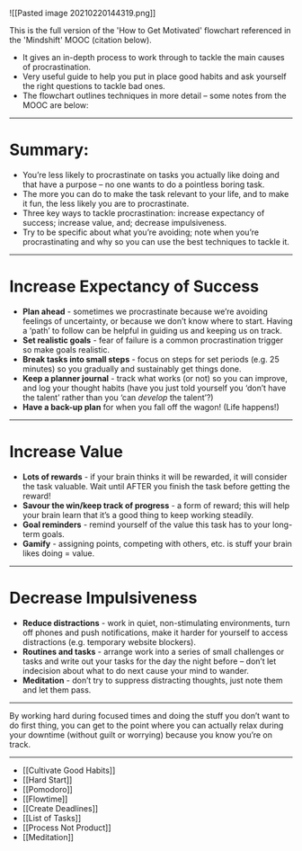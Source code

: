 ![[Pasted image 20210220144319.png]]

This is the full version of the 'How to Get Motivated' flowchart referenced in the 'Mindshift' MOOC (citation below).

-   It gives an in-depth process to work through to tackle the main causes of procrastination.
-   Very useful guide to help you put in place good habits and ask yourself the right questions to tackle bad ones.
-   The flowchart outlines techniques in more detail – some notes from the MOOC are below:

---

# Summary:

-   You’re less likely to procrastinate on tasks you actually like doing and that have a purpose – no one wants to do a pointless boring task.
-   The more you can do to make the task relevant to your life, and to make it fun, the less likely you are to procrastinate.
-   Three key ways to tackle procrastination: increase expectancy of success; increase value, and; decrease impulsiveness.
-   Try to be specific about what you’re avoiding; note when you’re procrastinating and why so you can use the best techniques to tackle it.

---

# Increase Expectancy of Success

-   **Plan ahead** \- sometimes we procrastinate because we’re avoiding feelings of uncertainty, or because we don’t know where to start. Having a ‘path’ to follow can be helpful in guiding us and keeping us on track.
-   **Set realistic goals** \- fear of failure is a common procrastination trigger so make goals realistic.
-   **Break tasks into small steps** \- focus on steps for set periods (e.g. 25 minutes) so you gradually and sustainably get things done.
-   **Keep a planner journal** \- track what works (or not) so you can improve, and log your thought habits (have you just told yourself you ‘don’t have the talent’ rather than you ‘can _develop_ the talent’?)
-   **Have a back-up plan** for when you fall off the wagon! (Life happens!)

---

# Increase Value

-   **Lots of rewards** \- if your brain thinks it will be rewarded, it will consider the task valuable. Wait until AFTER you finish the task before getting the reward!
-   **Savour the win/keep track of progress** \- a form of reward; this will help your brain learn that it’s a good thing to keep working steadily.
-   **Goal reminders** \- remind yourself of the value this task has to your long-term goals.
-   **Gamify** \- assigning points, competing with others, etc. is stuff your brain likes doing = value.

---

# Decrease Impulsiveness

-   **Reduce distractions** \- work in quiet, non-stimulating environments, turn off phones and push notifications, make it harder for yourself to access distractions (e.g. temporary website blockers).
-   **Routines and tasks** \- arrange work into a series of small challenges or tasks and write out your tasks for the day the night before – don’t let indecision about what to do next cause your mind to wander.
-   **Meditation** \- don’t try to suppress distracting thoughts, just note them and let them pass.

---

By working hard during focused times and doing the stuff you don’t want to do first thing, you can get to the point where you can actually relax during your downtime (without guilt or worrying) because you know you’re on track.

---


-   [[Cultivate Good Habits]]
-   [[Hard Start]]
-   [[Pomodoro]]
-   [[Flowtime]]
-   [[Create Deadlines]]
-   [[List of Tasks]]
-   [[Process Not Product]]
-   [[Meditation]]